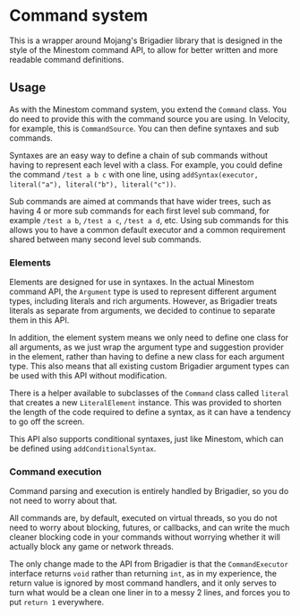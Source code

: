 # Command system

This is a wrapper around Mojang's Brigadier library that is designed in the style of the Minestom command API,
to allow for better written and more readable command definitions.

## Usage

As with the Minestom command system, you extend the `Command` class. You do need to provide this with the command
source you are using. In Velocity, for example, this is `CommandSource`.
You can then define syntaxes and sub commands.

Syntaxes are an easy way to define a chain of sub commands without having to represent each level with a class.
For example, you could define the command `/test a b c` with one line,
using `addSyntax(executor, literal("a"), literal("b"), literal("c"))`.

Sub commands are aimed at commands that have wider trees, such as having 4 or more sub commands for each first level
sub command, for example `/test a b`, `/test a c`, `/test a d`, etc. Using sub commands for this allows you to have
a common default executor and a common requirement shared between many second level sub commands.

### Elements

Elements are designed for use in syntaxes. In the actual Minestom command API, the `Argument` type is used to
represent different argument types, including literals and rich arguments. However, as Brigadier treats literals
as separate from arguments, we decided to continue to separate them in this API.

In addition, the element system means we only need to define one class for all arguments, as we just wrap the
argument type and suggestion provider in the element, rather than having to define a new class for each argument type.
This also means that all existing custom Brigadier argument types can be used with this API without modification.

There is a helper available to subclasses of the `Command` class called `literal` that creates a new `LiteralElement`
instance. This was provided to shorten the length of the code required to define a syntax, as it can have a tendency
to go off the screen.

This API also supports conditional syntaxes, just like Minestom, which can be defined using `addConditionalSyntax`.

### Command execution

Command parsing and execution is entirely handled by Brigadier, so you do not need to worry about that.

All commands are, by default, executed on virtual threads, so you do not need to worry about blocking, futures, or
callbacks, and can write the much cleaner blocking code in your commands without worrying whether it will actually
block any game or network threads.

The only change made to the API from Brigadier is that the `CommandExecutor` interface returns `void` rather than
returning `int`, as in my experience, the return value is ignored by most command handlers, and it only serves to
turn what would be a clean one liner in to a messy 2 lines, and forces you to put `return 1` everywhere.
